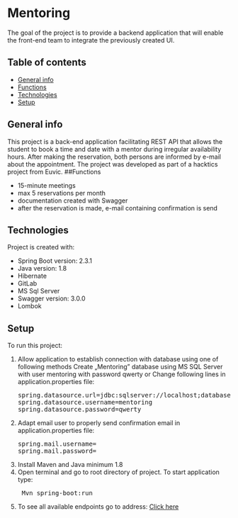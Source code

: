 # Mentoring
The goal of the project is to provide a backend application that will enable the front-end team to integrate the previously created UI.
## Table of contents
* [General info](#general-info)
* [Functions](#functions)
* [Technologies](#technologies)
* [Setup](#setup)

## General info
This project is a back-end application facilitating REST API that allows the student to book a time and date with a mentor during irregular availability hours. After making the reservation, both persons are informed by e-mail about the appointment. The project was developed as part of a hacktics project from Euvic. 
##Functions
- 15-minute meetings
- max 5 reservations per month
- documentation created with Swagger
- after the reservation is made, e-mail containing confirmation is send 
## Technologies
Project is created with:
- Spring Boot version: 2.3.1
- Java version: 1.8
- Hibernate
- GitLab
- MS Sql Server
- Swagger version: 3.0.0
- Lombok
## Setup
To run this project:
<ol><li>Allow application to establish connection with database using one of following methods
Create „Mentoring” database using MS SQL Server with user mentoring with password qwerty or Change following lines in application.properties file:

<pre>spring.datasource.url=jdbc:sqlserver://localhost;databaseName=Mentoring
spring.datasource.username=mentoring
spring.datasource.password=qwerty 
</pre></li>

<li>Adapt email user to properly send confirmation email in application.properties file:
<pre>spring.mail.username=
spring.mail.password=
</pre></li>
<li>Install Maven and Java minimum 1.8 </li>

<li> Open terminal and go to root directory of project.
To start application type: <pre> Mvn spring-boot:run </pre></li>

<li>To see all available endpoints go to address:
<a href="http://localhost:8081/mentoring/v2/api-docs"> Click here </a>
</li></ol>
